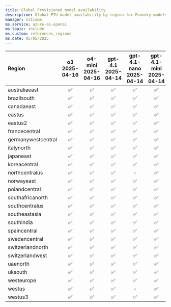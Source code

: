```yaml
---
title: Global Provisioned model availability
description: Global PTU model availability by region for Foundry models.
manager: nitinme
ms.service: azure-ai-openai
ms.topic: include
ms.custom: references_regions
ms.date: 05/05/2025
---
```


| **Region**         | **o3**<br>2025-04-16 | **o4-mini**<br>2025-04-16 | **gpt-4.1**<br>2025-04-14 | **gpt-4.1-nano**<br>2025-04-14 | **gpt-4.1-mini**<br>2025-04-14 | **o3-mini**<br>2025-01-31 | **o1**<br>2024-12-17 | **gpt-4o**<br>2024-05-13 | **gpt-4o**<br>2024-08-06 | **gpt-4o**<br>2024-11-20 | **gpt-4o-mini**<br>2024-07-18 | **DeepSeek-R1** | **DeepSeek-V3-0324** |
|:-------------------|:-------------------:|:------------------------:|:------------------------:|:-----------------------------:|:-----------------------------:|:------------------------:|:-------------------:|:------------------------:|:------------------------:|:------------------------:|:----------------------------:|:--------------:|:---------------------:|
| australiaeast      | ✅                   | ✅                        | ✅                        | ✅                             | ✅                             | ✅                        | ✅                   | ✅                       | ✅                       | ✅                       | ✅                            | ✅            | ✅                   |
| brazilsouth        | ✅                   | ✅                        | ✅                        | ✅                             | ✅                             | ✅                        | ✅                   | ✅                       | ✅                       | ✅                       | ✅                            | ✅            | ✅                   |
| canadaeast         | ✅                   | ✅                        | ✅                        | ✅                             | ✅                             | ✅                        | ✅                   | ✅                       | ✅                       | ✅                       | ✅                            | ✅            | ✅                   |
| eastus             | ✅                   | ✅                        | ✅                        | ✅                             | ✅                             | ✅                        | ✅                   | ✅                       | ✅                       | ✅                       | ✅                            | ✅            | ✅                   |
| eastus2            | ✅                   | ✅                        | ✅                        | ✅                             | ✅                             | ✅                        | ✅                   | ✅                       | ✅                       | ✅                       | ✅                            | ✅            | ✅                   |
| francecentral      | ✅                   | ✅                        | ✅                        | ✅                             | ✅                             | ✅                        | ✅                   | ✅                       | ✅                       | ✅                       | ✅                            | ✅            | ✅                   |
| germanywestcentral | ✅                   | ✅                        | ✅                        | ✅                             | ✅                             | ✅                        | ✅                   | ✅                       | ✅                       | ✅                       | ✅                            | ✅            | ✅                   |
| italynorth         | ✅                   | ✅                        | ✅                        | ✅                             | ✅                             | ✅                        | ✅                   | ✅                       | ✅                       | ✅                       | ✅                            | ✅            | ✅                   |
| japaneast          | ✅                   | ✅                        | ✅                        | ✅                             | ✅                             | ✅                        | ✅                   | ✅                       | ✅                       | ✅                       | ✅                            | ✅            | ✅                   |
| koreacentral       | ✅                   | ✅                        | ✅                        | ✅                             | ✅                             | ✅                        | ✅                   | ✅                       | ✅                       | ✅                       | ✅                            | ✅            | ✅                   |
| northcentralus     | ✅                   | ✅                        | ✅                        | -                              | ✅                             | ✅                        | ✅                   | ✅                       | ✅                       | ✅                       | ✅                            | ✅            | ✅                   |
| norwayeast         | ✅                   | ✅                        | ✅                        | ✅                             | ✅                             | ✅                        | ✅                   | ✅                       | ✅                       | ✅                       | ✅                            | ✅            | ✅                   |
| polandcentral      | ✅                   | ✅                        | ✅                        | ✅                             | ✅                             | ✅                        | ✅                   | ✅                       | ✅                       | ✅                       | ✅                            | ✅            | ✅                   |
| southafricanorth   | ✅                   | ✅                        | ✅                        | ✅                             | ✅                             | ✅                        | ✅                   | ✅                       | ✅                       | ✅                       | ✅                            | ✅            | ✅                   |
| southcentralus     | ✅                   | ✅                        | ✅                        | ✅                             | ✅                             | ✅                        | ✅                   | ✅                       | ✅                       | ✅                       | ✅                            | ✅            | ✅                   |
| southeastasia      | ✅                   | ✅                        | ✅                        | ✅                             | ✅                             | ✅                        | ✅                   | ✅                       | ✅                       | ✅                       | ✅                            | ✅            | ✅                   |
| southindia         | ✅                   | ✅                        | ✅                        | ✅                             | ✅                             | ✅                        | ✅                   | ✅                       | ✅                       | ✅                       | ✅                            | ✅            | ✅                   |
| spaincentral       | ✅                   | ✅                        | ✅                        | ✅                             | ✅                             | ✅                        | ✅                   | ✅                       | ✅                       | ✅                       | ✅                            | ✅            | ✅                   |
| swedencentral      | ✅                   | ✅                        | ✅                        | ✅                             | ✅                             | ✅                        | ✅                   | ✅                       | ✅                       | ✅                       | ✅                            | ✅            | ✅                   |
| switzerlandnorth   | ✅                   | ✅                        | ✅                        | ✅                             | ✅                             | ✅                        | ✅                   | ✅                       | ✅                       | ✅                       | ✅                            | ✅            | ✅                   |
| switzerlandwest    | ✅                   | ✅                        | ✅                        | ✅                             | ✅                             | ✅                        | ✅                   | ✅                       | ✅                       | ✅                       | ✅                            | ✅            | ✅                   |
| uaenorth           | ✅                   | ✅                        | ✅                        | ✅                             | ✅                             | ✅                        | ✅                   | ✅                       | ✅                       | ✅                       | ✅                            | ✅            | ✅                   |
| uksouth            | ✅                   | ✅                        | ✅                        | ✅                             | ✅                             | ✅                        | ✅                   | ✅                       | ✅                       | ✅                       | ✅                            | ✅            | ✅                   |
| westeurope         | ✅                   | ✅                        | ✅                        | ✅                             | ✅                             | ✅                        | ✅                   | ✅                       | ✅                       | ✅                       | ✅                            | ✅            | ✅                   |
| westus             | ✅                   | ✅                        | ✅                        | -                              | ✅                             | ✅                        | ✅                   | ✅                       | ✅                       | ✅                       | ✅                            | ✅            | ✅                   |
| westus3            | ✅                   | ✅                        | ✅                        | ✅                             | ✅                             | ✅                        | ✅                   | ✅                       | ✅                       | ✅                       | ✅                            | ✅            | ✅                   |